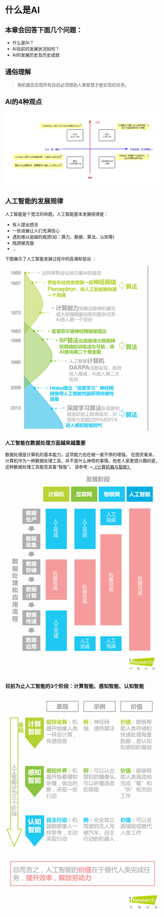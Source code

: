 
# 什么是AI

## 本章会回答下面几个问题：

 - 什么是AI？
 - AI目前的发展状况如何？
 - AI的发展历史及历史成就


## 通俗理解

> 用机器去实现所有目前必须借助人类智慧才能实现的任务。

## AI的4种观点
![enter description here][1]

 ## 人工智能的发展规律
 人工智能是个宽泛的命题。人工智能基本发展规律是：
 
 -  有人提出想法
 -  一些进展让人们充满信心
 -  遇到难以逾越的瓶颈(如：算力、数据、算法、认知等)
 -  瓶颈被克服
 -  ...

下图展示了人工智能发展过程中的高潮和低谷 ：

 ![enter description here][2]
 
 ### 人工智能在数据处理方面越来越重要
 数据处理是计算机的基本能力。这项能力也在被一直不停的增强。
 在图灵看来，计算机作为一种数据处理工具，并不是什么神奇的事情。他老人家更感兴趣的是，这种数据处理工具能否具备“智能”。
 请参考: =[《计算机器与智能》][3]
 ![enter description here][4]
 
 ### 目前为止人工智能的3个阶段：计算智能、感知智能、认知智能
 ![enter description here][5]


  [1]: ./images/AI-4WAY.png "AI-4WAY"
  [2]: ./images/AI-History.png "AI-History"
  [3]: http://www.doc88.com/p-167100140720.html
  [4]: ./images/AI-path.png "AI-path"
  [5]: ./images/AI-3Level.png "AI-3Level"